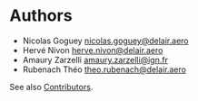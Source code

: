 # Authors
- Nicolas Goguey <nicolas.goguey@delair.aero>
- Hervé Nivon <herve.nivon@delair.aero>
- Amaury Zarzelli <amaury.zarzelli@ign.fr>
- Rubenach Théo <theo.rubenach@delair.aero>

See also [Contributors](https://github.com/airware/buzzard/graphs/contributors).

